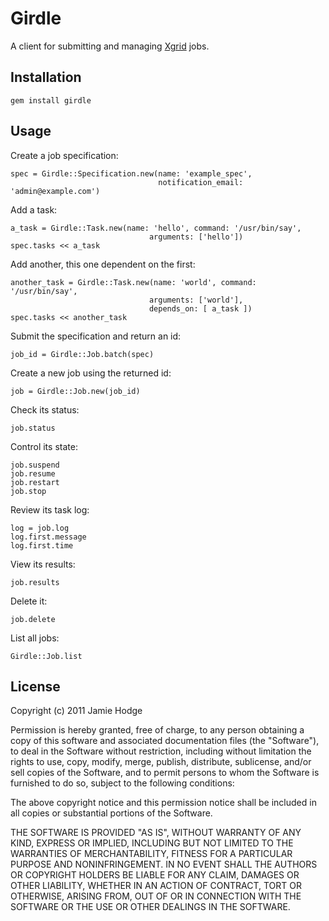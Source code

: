 Girdle
=======

A client for submitting and managing [Xgrid](http://developer.apple.com/library/mac/#documentation/Darwin/Reference/ManPages/man1/xgrid.1.html) jobs.


Installation
------------

    gem install girdle
    
Usage
-----

Create a job specification:

    spec = Girdle::Specification.new(name: 'example_spec', 
                                     notification_email: 'admin@example.com')
    
Add a task:

    a_task = Girdle::Task.new(name: 'hello', command: '/usr/bin/say', 
                                   arguments: ['hello'])
    spec.tasks << a_task
    
Add another, this one dependent on the first:

    another_task = Girdle::Task.new(name: 'world', command: '/usr/bin/say', 
                                   arguments: ['world'], 
                                   depends_on: [ a_task ])
    spec.tasks << another_task
    
Submit the specification and return an id:

    job_id = Girdle::Job.batch(spec)
    
Create a new job using the returned id:

    job = Girdle::Job.new(job_id)
    
Check its status:

    job.status
    
Control its state:

    job.suspend
    job.resume
    job.restart
    job.stop
    
Review its task log:
    
    log = job.log
    log.first.message
    log.first.time
    
View its results:
    
    job.results
    
Delete it:

    job.delete
    
List all jobs:

    Girdle::Job.list
    
License
-------

Copyright (c) 2011 Jamie Hodge

Permission is hereby granted, free of charge, to any person obtaining
a copy of this software and associated documentation files (the
"Software"), to deal in the Software without restriction, including
without limitation the rights to use, copy, modify, merge, publish,
distribute, sublicense, and/or sell copies of the Software, and to
permit persons to whom the Software is furnished to do so, subject to
the following conditions:

The above copyright notice and this permission notice shall be
included in all copies or substantial portions of the Software.

THE SOFTWARE IS PROVIDED "AS IS", WITHOUT WARRANTY OF ANY KIND,
EXPRESS OR IMPLIED, INCLUDING BUT NOT LIMITED TO THE WARRANTIES OF
MERCHANTABILITY, FITNESS FOR A PARTICULAR PURPOSE AND
NONINFRINGEMENT. IN NO EVENT SHALL THE AUTHORS OR COPYRIGHT HOLDERS BE
LIABLE FOR ANY CLAIM, DAMAGES OR OTHER LIABILITY, WHETHER IN AN ACTION
OF CONTRACT, TORT OR OTHERWISE, ARISING FROM, OUT OF OR IN CONNECTION
WITH THE SOFTWARE OR THE USE OR OTHER DEALINGS IN THE SOFTWARE.